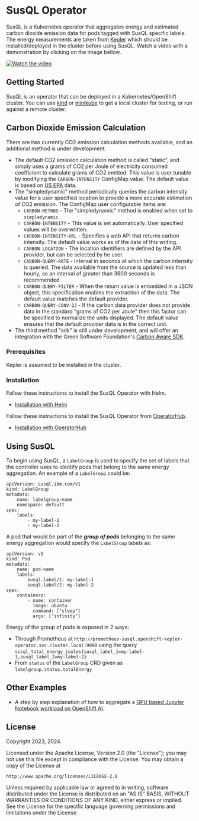 # SusQL Operator

SusQL is a Kubernetes operator that aggregates energy and estimated carbon dioxide emission data for pods tagged with SusQL specific labels. The energy measurements are taken from [Kepler](https://sustainable-computing.io/) which should be installed/deployed in the cluster before using SusQL. Watch a video with a demonstration by clicking on the image bellow.

[![Watch the video](https://img.youtube.com/vi/NRVD7gJECfA/maxresdefault.jpg)](https://youtu.be/NRVD7gJECfA)

## Getting Started

SusQL is an operator that can be deployed in a Kubernetes/OpenShift cluster. You can use [kind](https://sigs.k8s.io/kind) or [minikube](https://minikube.sigs.k8s.io/) to get a local cluster for testing, or run against a remote cluster.

## Carbon Dioxide Emission Calculation

There are two currently CO2 emission calculation methods available, and an additional method is under development.
- The default CO2 emission calculation method is called "static", and simply uses a grams of CO2 per Joule 
of electricity consumed coefficient to calculate grams of CO2 emitted. This value is user tunable by
modifying the `CARBON-INTENSITY` ConfigMap value.  The default value is based on
[US EPA](https://www.epa.gov/energy/greenhouse-gases-equivalencies-calculator-calculations-and-references)
data.
- The "simpledynamic" method periodically queries the carbon intensity value for a user specified location to provide a more accurate estimation of CO2 emission.
The ConfigMap user configurable items are:
  - `CARBON-METHOD` - The "simpledynamic" method is enabled when set to `simpledynamic`.
  - `CARBON-INTENSITY` - This value is set automatically. User specified values will be overwritten.
  - `CARBON-INTENSITY-URL` - Specifies a web API that returns carbon intensity. The default value works as of the date of this writing.
  - `CARBON-LOCATION` - The location identifiers are defined by the API provider, but can be selected by he user.
  - `CARBON-QUERY-RATE` - Interval in seconds at which the carbon intensity is queried. The data available from the source is updated less than hourly, so an interval of greater than 3600 seconds is recommended.
  - `CARBON-QUERY-FILTER` - When the return value is embedded in a JSON object, this specification enables the extraction of the data. The default value matches the default provider.
  - `CARBON-QUERY-CONV-2J` - If the carbon data provider does not provide data in the standard "grams of CO2 per Joule" then this factor can be specified to normalize the units displayed. The default value ensures that the default provider data is in the correct unit.
- The third method "sdk" is still under development, and will offer an integration with the Green Software Foundation's [Carbon Aware SDK](https://github.com/Green-Software-Foundation/carbon-aware-sdk).

### Prerequisites

Kepler is assumed to be installed in the cluster.

### Installation

Follow these instructions to install the SusQL Operator with Helm.
- [Installation with Helm](doc/helm-installation.md)

Follow these instructions to install the SusQL Operator from [OperatorHub](https://operatorhub.io).
- [Installation with OperatorHub](doc/operatorhub-installation.md)
 

## Using SusQL

To begin using SusQL, a `LabelGroup` is used to specify the set of labels that the controller uses to identify pods that belong to the same energy aggregation. An example of a `LabelGroup` could be:

```
apiVersion: susql.ibm.com/v1
kind: LabelGroup
metadata:
    name: labelgroup-name
    namespace: default
spec:
    labels:
        - my-label-1
        - my-label-2
```

A pod that would be part of the ***group of pods*** belonging to the same energy aggregation would specify the `LabelGroup` labels as:

```
apiVersion: v1
kind: Pod
metadata:
    name: pod-name
    labels:
        susql.label/1: my-label-1
        susql.label/2: my-label-2
spec:
    containers:
        - name: container
          image: ubuntu
          command: ["sleep"]
          args: ["infinity"]
```

Energy of the group of pods is exposed in 2 ways:

* Through Prometheus at `http://prometheus-susql.openshift-kepler-operator.svc.cluster.local:9090` using the query `susql_total_energy_joules{susql_label_1=my-label-1,susql_label_2=my-label-2}`
* From `status` of the `LabelGroup` CRD given as `labelgroup.status.totalEnergy`

## Other Examples
- A step by step explanation of how to aggregate a [GPU based Jupyter Notebook workload on OpenShift AI](doc/openshift-ai-example-notebook.md).


## License

Copyright 2023, 2024.

Licensed under the Apache License, Version 2.0 (the "License");
you may not use this file except in compliance with the License.
You may obtain a copy of the License at

    http://www.apache.org/licenses/LICENSE-2.0

Unless required by applicable law or agreed to in writing, software
distributed under the License is distributed on an "AS IS" BASIS,
WITHOUT WARRANTIES OR CONDITIONS OF ANY KIND, either express or implied.
See the License for the specific language governing permissions and
limitations under the License.

